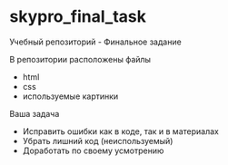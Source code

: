 # skypro_final_task
Учебный репозиторий - Финальное задание

В репозитории расположены файлы 
- html
- css
- используемые картинки

Ваша задача
- Исправить ошибки как в коде, так и в материалах
- Убрать лишний код (неиспользуемый)
- Доработать по своему усмотрению

